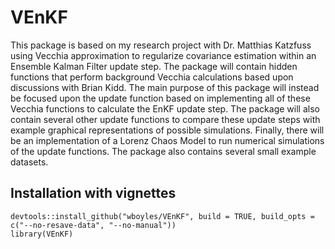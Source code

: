 # VEnKF

This package is based on my research project with Dr. Matthias Katzfuss using Vecchia approximation to regularize covariance estimation within an Ensemble Kalman Filter update step. The package will contain hidden functions that perform background Vecchia calculations based upon discussions with Brian Kidd. The main purpose of this package will instead be focused upon the update function based on implementing all of these Vecchia functions to calculate the EnKF update step. The package will also contain several other update functions to compare these update steps with example graphical representations of possible simulations. Finally, there will be an implementation of a Lorenz Chaos Model to run numerical simulations of the update functions. The package also contains several small example datasets. 

## Installation with vignettes

```{r eval = F}
devtools::install_github("wboyles/VEnKF", build = TRUE, build_opts = c("--no-resave-data", "--no-manual"))
library(VEnKF)
```


